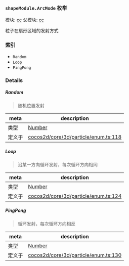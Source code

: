 ### `shapeModule.ArcMode` 枚举



模块: [cc](../modules/cc.md)
父模块: [cc](../modules/cc.md)


粒子在扇形区域的发射方式


### 索引
  - `Random`
  - `Loop`
  - `PingPong`

### Details


##### Random

> 随机位置发射

| meta | description |
|------|-------------|
| 类型 | <a href="https://developer.mozilla.org/en/JavaScript/Reference/Global_Objects/Number" class="crosslink external" target="_blank">Number</a> |
| 定义于 | [cocos2d/core/3d/particle/enum.ts:118](https://github.com/cocos-creator/engine/blob/e361a2e93351aacda485d2038abd4eba2998a298/cocos2d/core/3d/particle/enum.ts#L118) |



##### Loop

> 沿某一方向循环发射，每次循环方向相同

| meta | description |
|------|-------------|
| 类型 | <a href="https://developer.mozilla.org/en/JavaScript/Reference/Global_Objects/Number" class="crosslink external" target="_blank">Number</a> |
| 定义于 | [cocos2d/core/3d/particle/enum.ts:124](https://github.com/cocos-creator/engine/blob/e361a2e93351aacda485d2038abd4eba2998a298/cocos2d/core/3d/particle/enum.ts#L124) |



##### PingPong

> 循环发射，每次循环方向相反

| meta | description |
|------|-------------|
| 类型 | <a href="https://developer.mozilla.org/en/JavaScript/Reference/Global_Objects/Number" class="crosslink external" target="_blank">Number</a> |
| 定义于 | [cocos2d/core/3d/particle/enum.ts:130](https://github.com/cocos-creator/engine/blob/e361a2e93351aacda485d2038abd4eba2998a298/cocos2d/core/3d/particle/enum.ts#L130) |


